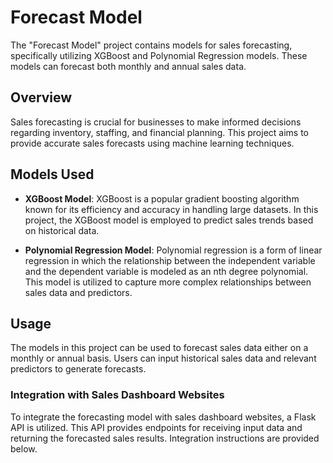 # Forecast Model

The "Forecast Model" project contains models for sales forecasting, specifically utilizing XGBoost and Polynomial Regression models. These models can forecast both monthly and annual sales data.

## Overview

Sales forecasting is crucial for businesses to make informed decisions regarding inventory, staffing, and financial planning. This project aims to provide accurate sales forecasts using machine learning techniques.

## Models Used

- **XGBoost Model**: XGBoost is a popular gradient boosting algorithm known for its efficiency and accuracy in handling large datasets. In this project, the XGBoost model is employed to predict sales trends based on historical data.

- **Polynomial Regression Model**: Polynomial regression is a form of linear regression in which the relationship between the independent variable and the dependent variable is modeled as an nth degree polynomial. This model is utilized to capture more complex relationships between sales data and predictors.

## Usage

The models in this project can be used to forecast sales data either on a monthly or annual basis. Users can input historical sales data and relevant predictors to generate forecasts.

### Integration with Sales Dashboard Websites

To integrate the forecasting model with sales dashboard websites, a Flask API is utilized. This API provides endpoints for receiving input data and returning the forecasted sales results. Integration instructions are provided below.
